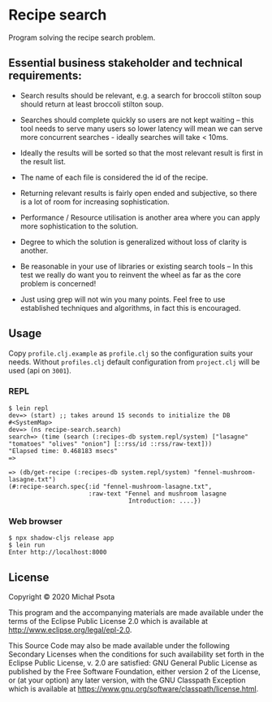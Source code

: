 # Recipe search

Program solving the recipe search problem.

## Essential business stakeholder and technical requirements:

- Search results should be relevant, e.g. a search for broccoli stilton soup should return at least broccoli stilton soup.
- Searches should complete quickly so users are not kept waiting – this tool needs to serve many users so lower latency will mean we can serve more concurrent searches - ideally searches will take < 10ms.
- Ideally the results will be sorted so that the most relevant result is first in the result list.

- The name of each file is considered the id of the recipe.

- Returning relevant results is fairly open ended and subjective, so there is a lot of room for increasing sophistication.
- Performance / Resource utilisation is another area where you can apply more sophistication to the solution.
- Degree to which the solution is generalized without loss of clarity is another.

- Be reasonable in your use of libraries or existing search tools – In this test we really do want you to reinvent the wheel as far as the core problem is concerned!
- Just using grep will not win you many points. Feel free to use established techniques and algorithms, in fact this is encouraged.

## Usage

Copy `profile.clj.example` as `profile.clj` so the configuration suits your needs.
Without `profiles.clj` default configuration from `project.clj` will be used (api on `3001`). 

### REPL
```
$ lein repl
dev=> (start) ;; takes around 15 seconds to initialize the DB
#<SystemMap>
dev=> (ns recipe-search.search)
search=> (time (search (:recipes-db system.repl/system) ["lasagne" "tomatoes" "olives" "onion"] [::rss/id ::rss/raw-text]))
"Elapsed time: 0.468183 msecs"
=>

=> (db/get-recipe (:recipes-db system.repl/system) "fennel-mushroom-lasagne.txt")
(#:recipe-search.spec{:id "fennel-mushroom-lasagne.txt",
                      :raw-text "Fennel and mushroom lasagne
                                 Introduction: ....})
```

### Web browser

```
$ npx shadow-cljs release app
$ lein run
Enter http://localhost:8000
```

## License

Copyright © 2020 Michał Psota

This program and the accompanying materials are made available under the
terms of the Eclipse Public License 2.0 which is available at
http://www.eclipse.org/legal/epl-2.0.

This Source Code may also be made available under the following Secondary
Licenses when the conditions for such availability set forth in the Eclipse
Public License, v. 2.0 are satisfied: GNU General Public License as published by
the Free Software Foundation, either version 2 of the License, or (at your
option) any later version, with the GNU Classpath Exception which is available
at https://www.gnu.org/software/classpath/license.html.
